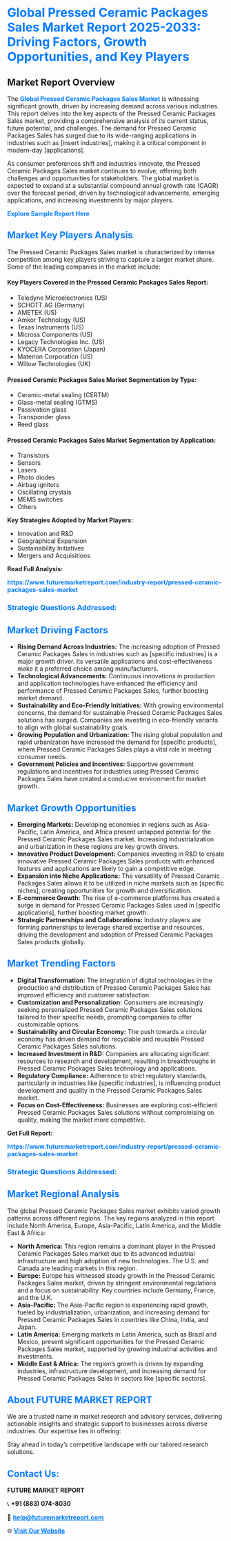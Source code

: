 <h1 style="color: #007BFF;">Global Pressed Ceramic Packages Sales Market Report 2025-2033: Driving Factors, Growth Opportunities, and Key Players</h1>

<section id="overview">
<h2>Market Report Overview</h2>
<p>The <a href="https://www.futuremarketreport.com/industry-report/pressed-ceramic-packages-sales-market" style="color: #007BFF; text-decoration: none;"><strong>Global Pressed Ceramic Packages Sales Market</strong></a> is witnessing significant growth, driven by increasing demand across various industries. This report delves into the key aspects of the Pressed Ceramic Packages Sales market, providing a comprehensive analysis of its current status, future potential, and challenges. The demand for Pressed Ceramic Packages Sales has surged due to its wide-ranging applications in industries such as [insert industries], making it a critical component in modern-day [applications].</p>
<p>As consumer preferences shift and industries innovate, the Pressed Ceramic Packages Sales market continues to evolve, offering both challenges and opportunities for stakeholders. The global market is expected to expand at a substantial compound annual growth rate (CAGR) over the forecast period, driven by technological advancements, emerging applications, and increasing investments by major players.</p>
</section>

<section id="overview">
<p><a href="https://www.futuremarketreport.com/request-sample/reportId=104847" style="color: #007BFF; text-decoration: none;"><strong>Explore Sample Report Here</strong></a></p>
</section>

<section id="key-players">
<h2 style="color: #007BFF;">Market Key Players Analysis</h2>
<p>The Pressed Ceramic Packages Sales market is characterized by intense competition among key players striving to capture a larger market share. Some of the leading companies in the market include:</p>
<h4>Key Players Covered in the Pressed Ceramic Packages Sales Report:</h4>
<ul><li>Teledyne Microelectronics (US)</li><li>SCHOTT AG (Germany)</li><li>AMETEK (US)</li><li>Amkor Technology (US)</li><li>Texas Instruments (US)</li><li>Micross Components (US)</li><li>Legacy Technologies Inc. (US)</li><li>KYOCERA Corporation (Japan)</li><li>Materion Corporation (US)</li><li>Willow Technologies (UK)</li></ul>
<h4>Pressed Ceramic Packages Sales Market Segmentation by Type:</h4>
<ul><li>Ceramic-metal sealing (CERTM)</li><li>Glass-metal sealing (GTMS)</li><li>Passivation glass</li><li>Transponder glass</li><li>Reed glass</li></ul>

<h4>Pressed Ceramic Packages Sales Market Segmentation by Application:</h4>
<ul><li>Transistors</li><li>Sensors</li><li>Lasers</li><li>Photo diodes</li><li>Airbag ignitors</li><li>Oscillating crystals</li><li>MEMS switches</li><li>Others</li></ul>
<p><strong>Key Strategies Adopted by Market Players:</strong></p>
<ul>
<li>Innovation and R&D</li>
<li>Geographical Expansion</li>
<li>Sustainability Initiatives</li>
<li>Mergers and Acquisitions</li>
</ul>
</section>

<section>
<p><strong>Read Full Analysis: </strong></p><a href="https://www.futuremarketreport.com/industry-report/pressed-ceramic-packages-sales-market" style="color: #007BFF; text-decoration: none;"><strong>https://www.futuremarketreport.com/industry-report/pressed-ceramic-packages-sales-market</strong></a>
<h3 style="color: #007BFF;">Strategic Questions Addressed:</h3>
</section>

<section id="driving-factors">
<h2 style="color: #007BFF;">Market Driving Factors</h2>
<ul>
<li><strong>Rising Demand Across Industries:</strong> The increasing adoption of Pressed Ceramic Packages Sales in industries such as [specific industries] is a major growth driver. Its versatile applications and cost-effectiveness make it a preferred choice among manufacturers.</li>
<li><strong>Technological Advancements:</strong> Continuous innovations in production and application technologies have enhanced the efficiency and performance of Pressed Ceramic Packages Sales, further boosting market demand.</li>
<li><strong>Sustainability and Eco-Friendly Initiatives:</strong> With growing environmental concerns, the demand for sustainable Pressed Ceramic Packages Sales solutions has surged. Companies are investing in eco-friendly variants to align with global sustainability goals.</li>
<li><strong>Growing Population and Urbanization:</strong> The rising global population and rapid urbanization have increased the demand for [specific products], where Pressed Ceramic Packages Sales plays a vital role in meeting consumer needs.</li>
<li><strong>Government Policies and Incentives:</strong> Supportive government regulations and incentives for industries using Pressed Ceramic Packages Sales have created a conducive environment for market growth.</li>
</ul>
</section>

<section id="growth-opportunities">
<h2 style="color: #007BFF;">Market Growth Opportunities</h2>
<ul>
<li><strong>Emerging Markets:</strong> Developing economies in regions such as Asia-Pacific, Latin America, and Africa present untapped potential for the Pressed Ceramic Packages Sales market. Increasing industrialization and urbanization in these regions are key growth drivers.</li>
<li><strong>Innovative Product Development:</strong> Companies investing in R&D to create innovative Pressed Ceramic Packages Sales products with enhanced features and applications are likely to gain a competitive edge.</li>
<li><strong>Expansion into Niche Applications:</strong> The versatility of Pressed Ceramic Packages Sales allows it to be utilized in niche markets such as [specific niches], creating opportunities for growth and diversification.</li>
<li><strong>E-commerce Growth:</strong> The rise of e-commerce platforms has created a surge in demand for Pressed Ceramic Packages Sales used in [specific applications], further boosting market growth.</li>
<li><strong>Strategic Partnerships and Collaborations:</strong> Industry players are forming partnerships to leverage shared expertise and resources, driving the development and adoption of Pressed Ceramic Packages Sales products globally.</li>
</ul>
</section>

<section id="trending-factors">
<h2 style="color: #007BFF;">Market Trending Factors</h2>
<ul>
<li><strong>Digital Transformation:</strong> The integration of digital technologies in the production and distribution of Pressed Ceramic Packages Sales has improved efficiency and customer satisfaction.</li>
<li><strong>Customization and Personalization:</strong> Consumers are increasingly seeking personalized Pressed Ceramic Packages Sales solutions tailored to their specific needs, prompting companies to offer customizable options.</li>
<li><strong>Sustainability and Circular Economy:</strong> The push towards a circular economy has driven demand for recyclable and reusable Pressed Ceramic Packages Sales solutions.</li>
<li><strong>Increased Investment in R&D:</strong> Companies are allocating significant resources to research and development, resulting in breakthroughs in Pressed Ceramic Packages Sales technology and applications.</li>
<li><strong>Regulatory Compliance:</strong> Adherence to strict regulatory standards, particularly in industries like [specific industries], is influencing product development and quality in the Pressed Ceramic Packages Sales market.</li>
<li><strong>Focus on Cost-Effectiveness:</strong> Businesses are exploring cost-efficient Pressed Ceramic Packages Sales solutions without compromising on quality, making the market more competitive.</li>
</ul>
</section>

<section>
<p><strong>Get Full Report: </strong></p><a href="https://www.futuremarketreport.com/industry-report/pressed-ceramic-packages-sales-market" style="color: #007BFF; text-decoration: none;"><strong>https://www.futuremarketreport.com/industry-report/pressed-ceramic-packages-sales-market</strong></a>
<h3 style="color: #007BFF;">Strategic Questions Addressed:</h3>
</section>


<section id="regional-analysis">
<h2 style="color: #007BFF;">Market Regional Analysis</h2>
<p>The global Pressed Ceramic Packages Sales market exhibits varied growth patterns across different regions. The key regions analyzed in this report include North America, Europe, Asia-Pacific, Latin America, and the Middle East & Africa:</p>
<ul>
<li><strong>North America:</strong> This region remains a dominant player in the Pressed Ceramic Packages Sales market due to its advanced industrial infrastructure and high adoption of new technologies. The U.S. and Canada are leading markets in this region.</li>
<li><strong>Europe:</strong> Europe has witnessed steady growth in the Pressed Ceramic Packages Sales market, driven by stringent environmental regulations and a focus on sustainability. Key countries include Germany, France, and the U.K.</li>
<li><strong>Asia-Pacific:</strong> The Asia-Pacific region is experiencing rapid growth, fueled by industrialization, urbanization, and increasing demand for Pressed Ceramic Packages Sales in countries like China, India, and Japan.</li>
<li><strong>Latin America:</strong> Emerging markets in Latin America, such as Brazil and Mexico, present significant opportunities for the Pressed Ceramic Packages Sales market, supported by growing industrial activities and investments.</li>
<li><strong>Middle East & Africa:</strong> The region’s growth is driven by expanding industries, infrastructure development, and increasing demand for Pressed Ceramic Packages Sales in sectors like [specific sectors].</li>
</ul>
</section>

<footer>
<h2 style="color: #007BFF;">About FUTURE MARKET REPORT</h2>
<p>We are a trusted name in market research and advisory services, delivering actionable insights and strategic support to businesses across diverse industries. Our expertise lies in offering:</p>

<p>Stay ahead in today’s competitive landscape with our tailored research solutions.</p>

<h2 style="color: #007BFF;">Contact Us:</h2>
<p><strong>FUTURE MARKET REPORT</strong></p>
<p>📞 <strong>+91 (883) 074-8030</strong></p>
<p>📧 <strong><a href="mailto:help@futuremarketreport.com" style="color: #007BFF;">help@futuremarketreport.com</a></strong></p>
<p>🌐 <strong><a href="https://www.futuremarketreport.com/" style="color: #007BFF;">Visit Our Website</a></strong></p>
</footer>